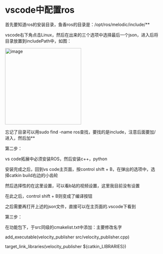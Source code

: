 # vscode中配置ros
首先要知道ros的安装目录，鱼香ros的目录是：/opt/ros/melodic/include/**

vscode右下角点击Linux，然后在出来的三个选项中选择最后一个json，进入后将目录放置到includePath中，如图：

<img width="250" alt="image" src="https://user-images.githubusercontent.com/69917159/189906871-4d8badda-3dce-4410-9eb1-24f395bddc07.png">

忘记了目录可以用sudo find -name ros查找，要找的是include，注意后面要加/进入，然后加**

第二步：

vs code拓展中必须安装ROS，然后安装c++，python

安装完成之后，回到vs code主页面，按control shift + B，在弹出的选项中，选择catkin build右边的小齿轮

然后选择性的在这里设置，可以看b站的视频设置，这里我目前没有设置

在此之后，control shift + B则变成了编译按钮

之后需要再打开上述的json文件，直接可以在主页面的.vscode下看到

第三步：

在功能包下，于src同级的cmakelist.txt中添加：主要修改名字

add_executable(velocity_publisher src/velocity_publisher.cpp)

target_link_libraries(velocity_publisher ${catkin_LIBRARIES})



